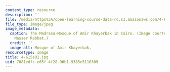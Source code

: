 ```yaml
---
content_type: resource
description: ''
file: /media/https%3A/open-learning-course-data-rc.s3.amazonaws.com/4-615-the-architecture-of-cairo-spring-2002/7081edfce65f4f2896b19385e5110309_4-615s02.jpg
file_type: image/jpeg
image_metadata:
  caption: The Madrasa-Mosque of Amir Khayerbak in Cairo. (Image courtesy of Prof.
    Nasser Rabbat.)
  credit: ''
  image-alt: Mosque of Amir Khayerbak.
resourcetype: Image
title: 4-615s02.jpg
uid: 7081edfc-e65f-4f28-96b1-9385e5110309
---
```

